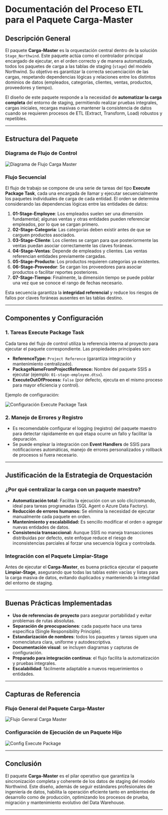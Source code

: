 # **Documentación del Proceso ETL para el Paquete Carga-Master**

## Descripción General

El paquete **Carga-Master** es la orquestación central dentro de la solución `Stage_Northwind`. Este paquete actúa como el controlador principal encargado de ejecutar, en el orden correcto y de manera automatizada, todos los paquetes de carga a las tablas de staging (`stage`) del modelo Northwind. Su objetivo es garantizar la correcta secuenciación de las cargas, respetando dependencias lógicas y relaciones entre los distintos dominios de datos (empleados, categorías, clientes, ventas, productos, proveedores y tiempo).

El diseño de este paquete responde a la necesidad de **automatizar la carga completa** del entorno de staging, permitiendo realizar pruebas integrales, cargas iniciales, recargas masivas o mantener la consistencia de datos cuando se requieren procesos de ETL (Extract, Transform, Load) robustos y repetibles.

---

## Estructura del Paquete

### Diagrama de Flujo de Control

![Diagrama de Flujo Carga Master](../Imgs/09-Package/09-Package-Arquitecture.png)

### Flujo Secuencial

El flujo de trabajo se compone de una serie de tareas del tipo **Execute Package Task**, cada una encargada de llamar y ejecutar secuencialmente los paquetes individuales de carga de cada entidad. El orden se determina considerando las dependencias lógicas entre las entidades de datos:

1. **01-Stage-Employee**: Los empleados suelen ser una dimensión fundamental; algunas ventas y otras entidades pueden referenciar empleados, por lo que se cargan primero.
2. **02-Stage-Categoria**: Las categorías deben existir antes de que se carguen productos asociados.
3. **03-Stage-Cliente**: Los clientes se cargan para que posteriormente las ventas puedan asociar correctamente las claves foráneas.
4. **04-Stage-Ventas**: Depende de empleados y clientes. Las ventas referencian entidades previamente cargadas.
5. **05-Stage-Producto**: Los productos requieren categorías ya existentes.
6. **06-Stage-Proveedor**: Se cargan los proveedores para asociar productos o facilitar reportes posteriores.
7. **07-Stage-Tiempo**: Finalmente, la dimensión tiempo se puede poblar una vez que se conoce el rango de fechas necesario.

Esta secuencia garantiza la **integridad referencial** y reduce los riesgos de fallos por claves foráneas ausentes en las tablas destino.

---

## Componentes y Configuración

### 1. **Tareas Execute Package Task**

Cada tarea del flujo de control utiliza la referencia interna al proyecto para ejecutar el paquete correspondiente. Las propiedades principales son:

- **ReferenceType:** `Project Reference` (garantiza integración y mantenimiento centralizado).
- **PackageNameFromProjectReference:** Nombre del paquete SSIS a ejecutar (ejemplo: `01-stage-employee.dtsx`).
- **ExecuteOutOfProcess:** `False` (por defecto, ejecuta en el mismo proceso para mayor eficiencia y control).

Ejemplo de configuración:

![Configuración Execute Package Task](../Imgs/09-Package/09-Execute-Package-Task-Config.png)

### 2. **Manejo de Errores y Registro**

- Es recomendable configurar el logging (registro) del paquete maestro para detectar rápidamente en qué etapa ocurre un fallo y facilitar la depuración.
- Se puede emplear la integración con **Event Handlers** de SSIS para notificaciones automáticas, manejo de errores personalizados y rollback de procesos si fuera necesario.

---

## Justificación de la Estrategia de Orquestación

### ¿Por qué centralizar la carga con un paquete maestro?

- **Automatización total:** Facilita la ejecución con un solo clic/comando, ideal para tareas programadas (SQL Agent o Azure Data Factory).
- **Reducción de errores humanos:** Se elimina la necesidad de ejecutar manualmente cada paquete en orden.
- **Mantenimiento y escalabilidad:** Es sencillo modificar el orden o agregar nuevas entidades de datos.
- **Consistencia transaccional:** Aunque SSIS no maneja transacciones distribuidas por defecto, este enfoque reduce el riesgo de inconsistencias parciales al forzar una secuencia lógica y controlada.

### Integración con el Paquete Limpiar-Stage

Antes de ejecutar el **Carga-Master**, es buena práctica ejecutar el paquete **Limpiar-Stage**, asegurando que todas las tablas estén vacías y listas para la carga masiva de datos, evitando duplicados y manteniendo la integridad del entorno de staging.

---

## Buenas Prácticas Implementadas

- **Uso de referencias de proyecto** para asegurar portabilidad y evitar problemas de rutas absolutas.
- **Separación de preocupaciones**: cada paquete hace una tarea específica (Single Responsibility Principle).
- **Estandarización de nombres**: todos los paquetes y tareas siguen una nomenclatura clara, uniforme y autodescriptiva.
- **Documentación visual**: se incluyen diagramas y capturas de configuración.
- **Preparado para integración continua**: el flujo facilita la automatización y pruebas integrales.
- **Escalabilidad**: fácilmente adaptable a nuevos requerimientos o entidades.

---

## Capturas de Referencia

### Flujo General del Paquete Carga-Master

![Flujo General Carga Master](../Imgs/09-Package/09-Package-Arquitecture.png)

### Configuración de Ejecución de un Paquete Hijo

![Config Execute Package](../Imgs/09-Package/09-Execute-Package-Task-Config.png)

---

## Conclusión

El paquete **Carga-Master** es el pilar operativo que garantiza la sincronización completa y coherente de los datos de staging del modelo Northwind. Este diseño, además de seguir estándares profesionales de ingeniería de datos, habilita la operación eficiente tanto en ambientes de desarrollo como de producción, optimizando los procesos de prueba, migración y mantenimiento evolutivo del Data Warehouse.

---
